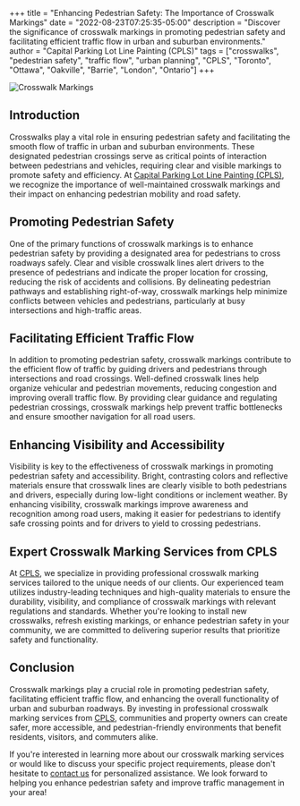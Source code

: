+++
title = "Enhancing Pedestrian Safety: The Importance of Crosswalk Markings"
date = "2022-08-23T07:25:35-05:00"
description = "Discover the significance of crosswalk markings in promoting pedestrian safety and facilitating efficient traffic flow in urban and suburban environments."
author = "Capital Parking Lot Line Painting (CPLS)"
tags = ["crosswalks", "pedestrian safety", "traffic flow", "urban planning", "CPLS", "Toronto", "Ottawa", "Oakville", "Barrie", "London", "Ontario"]
+++

![Crosswalk Markings](/blog/crosswlk.jpeg)

## Introduction

Crosswalks play a vital role in ensuring pedestrian safety and facilitating the smooth flow of traffic in urban and suburban environments. These designated pedestrian crossings serve as critical points of interaction between pedestrians and vehicles, requiring clear and visible markings to promote safety and efficiency. At [Capital Parking Lot Line Painting (CPLS)](https://capitalpaintingservices.ca/), we recognize the importance of well-maintained crosswalk markings and their impact on enhancing pedestrian mobility and road safety.

## Promoting Pedestrian Safety

One of the primary functions of crosswalk markings is to enhance pedestrian safety by providing a designated area for pedestrians to cross roadways safely. Clear and visible crosswalk lines alert drivers to the presence of pedestrians and indicate the proper location for crossing, reducing the risk of accidents and collisions. By delineating pedestrian pathways and establishing right-of-way, crosswalk markings help minimize conflicts between vehicles and pedestrians, particularly at busy intersections and high-traffic areas.

## Facilitating Efficient Traffic Flow

In addition to promoting pedestrian safety, crosswalk markings contribute to the efficient flow of traffic by guiding drivers and pedestrians through intersections and road crossings. Well-defined crosswalk lines help organize vehicular and pedestrian movements, reducing congestion and improving overall traffic flow. By providing clear guidance and regulating pedestrian crossings, crosswalk markings help prevent traffic bottlenecks and ensure smoother navigation for all road users.

## Enhancing Visibility and Accessibility

Visibility is key to the effectiveness of crosswalk markings in promoting pedestrian safety and accessibility. Bright, contrasting colors and reflective materials ensure that crosswalk lines are clearly visible to both pedestrians and drivers, especially during low-light conditions or inclement weather. By enhancing visibility, crosswalk markings improve awareness and recognition among road users, making it easier for pedestrians to identify safe crossing points and for drivers to yield to crossing pedestrians.

## Expert Crosswalk Marking Services from CPLS

At [CPLS](https://capitalpaintingservices.ca/), we specialize in providing professional crosswalk marking services tailored to the unique needs of our clients. Our experienced team utilizes industry-leading techniques and high-quality materials to ensure the durability, visibility, and compliance of crosswalk markings with relevant regulations and standards. Whether you're looking to install new crosswalks, refresh existing markings, or enhance pedestrian safety in your community, we are committed to delivering superior results that prioritize safety and functionality.

## Conclusion

Crosswalk markings play a crucial role in promoting pedestrian safety, facilitating efficient traffic flow, and enhancing the overall functionality of urban and suburban roadways. By investing in professional crosswalk marking services from [CPLS](https://capitalpaintingservices.ca/), communities and property owners can create safer, more accessible, and pedestrian-friendly environments that benefit residents, visitors, and commuters alike.

If you're interested in learning more about our crosswalk marking services or would like to discuss your specific project requirements, please don't hesitate to [contact us](https://capitalpaintingservices.ca/) for personalized assistance. We look forward to helping you enhance pedestrian safety and improve traffic management in your area!
